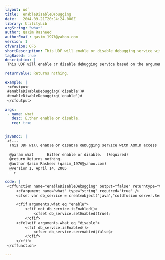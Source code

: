 ```yaml
---
layout: udf
title:  enableDisableDebugging
date:   2004-09-21T20:14:24.000Z
library: UtilityLib
argString: "what"
author: Qasim Rasheed
authorEmail: qasim_1976@yahoo.com
version: 1
cfVersion: CF6
shortDescription: This UDF will enable or disable debugging service with Admin access
tagBased: true
description: |
 This UDF will enable or disable debugging service based on the argument provided. I is useful in situation where you do not have access to ColdFusion  Administrator or want to manipulate debugging settings programatically.

returnValue: Returns nothing.

example: |
 <cfoutput>
 #enableDisableDebugging('disable')#
 #enableDisableDebugging('enable')#
 </cfoutput>

args:
 - name: what
   desc: Either enable or disable. 
   req: true


javaDoc: |
 <!---
  This UDF will enable or disable debugging service with Admin access
  
  @param what      Either enable or disable.  (Required)
  @return Returns nothing. 
  @author Qasim Rasheed (qasim_1976@yahoo.com) 
  @version 1, April 14, 2005 
 --->

code: |
 <cffunction name="enableDisableDebugging" output="false" returntype="void" hint="I enable/disable debugging settings">
     <cfargument name="what" type="string" required="true" />    
     <cfset var db_service = createobject("java","coldfusion.server.ServiceFactory").getDebuggingService()>
     
     <cfif arguments.what eq "enable">
         <cfif not db_service.isEnabled()>
             <cfset db_service.setEnabled(true)>
         </cfif>
     <cfelseif arguments.what eq "disable">
         <cfif db_service.isEnabled()>
             <cfset db_service.setEnabled(false)>
         </cfif>
     </cfif>
 </cffunction>

---
```


